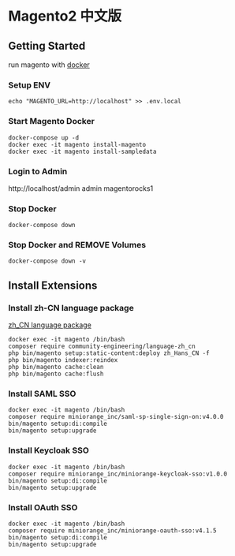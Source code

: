 Magento2 中文版 
===


## Getting Started

run magento with [docker](https://github.com/alexcheng1982/docker-magento2)

### Setup ENV

```shell
echo "MAGENTO_URL=http://localhost" >> .env.local
```

### Start Magento Docker

```shell
docker-compose up -d
docker exec -it magento install-magento
docker exec -it magento install-sampledata
```

### Login to Admin

http://localhost/admin
admin
magentorocks1


### Stop Docker

```shell
docker-compose down
```

### Stop Docker and REMOVE Volumes

```shell
docker-compose down -v
```

## Install Extensions

### Install zh-CN language package

[zh_CN language package](https://github.com/magento-l10n/language-zh_CN/tree/master)

```shell
docker exec -it magento /bin/bash
composer require community-engineering/language-zh_cn
php bin/magento setup:static-content:deploy zh_Hans_CN -f
php bin/magento indexer:reindex
php bin/magento cache:clean
php bin/magento cache:flush
```

### Install SAML SSO

```
docker exec -it magento /bin/bash
composer require miniorange_inc/saml-sp-single-sign-on:v4.0.0
bin/magento setup:di:compile
bin/magento setup:upgrade
```

### Install Keycloak SSO

```
docker exec -it magento /bin/bash
composer require miniorange_inc/miniorange-keycloak-sso:v1.0.0
bin/magento setup:di:compile
bin/magento setup:upgrade
```

### Install OAuth SSO

```
docker exec -it magento /bin/bash
composer require miniorange_inc/miniorange-oauth-sso:v4.1.5
bin/magento setup:di:compile
bin/magento setup:upgrade
```
